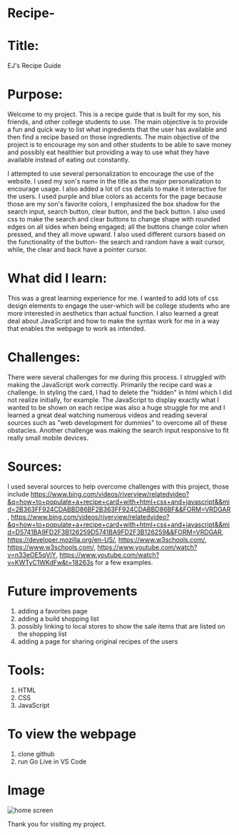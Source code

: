 # Recipe-
# Title:
EJ's Recipe Guide

# Purpose:
Welcome to my project. This is a recipe guide that is built for my son, his friends, and other college students to use. The main objective is to provide a fun and quick way to list what ingredients that the user has available and then find a recipe based on those ingredients. The main objective of the project is to encourage my son and other students to be able to save money and possibly eat healthier but providing a way to use what they have available instead of eating out constantly. 

I attempted to use several personalization to encourage the use of the website. I used my son's name in the title as the major personalization to encourage usage. I also added a lot of css details to make it interactive for the users. I used purple and blue colors as accents for the page because those are my son's favorite colors, I emphasized the box shadow for the search input, search button, clear button, and the back button. I also used css to make the search and clear buttons to change shape with rounded edges on all sides when being engaged; all the buttons change color when pressed, and they all move upward. I also used different cursors based on the functionality of the button- the search and random have a wait cursor, while, the clear and back have a pointer cursor. 

# What did I learn:
This was a great learning experience for me. I wanted to add lots of css design elements to engage the user-which will be college students who are more interested in aesthetics than actual function. I also learned a great deal about JavaScript and how to make the syntax work for me in a way that enables the webpage to work as intended.

# Challenges:
There were several challenges for me during this process. I struggled with making the JavaScript work correctly. Primarily the recipe card was a challenge. In styling the card, I had to delete the "hidden" in html which I did not realize initially, for example. The JavaScript to display exactly what I wanted to be shown on each recipe was also a huge struggle for me and I learned a great deal watching numerous videos and reading several sources such as "web development for dummies" to overcome all of these obstacles. Another challenge was making the search input responsive to fit really small mobile devices. 
 
# Sources: 
I used several sources to help overcome challenges with this project, those include https://www.bing.com/videos/riverview/relatedvideo?&q=how+to+populate+a+recipe+card+with+html+css+and+javascript&&mid=2B363FF924CDABBD86BF2B363FF924CDABBD86BF&&FORM=VRDGAR, https://www.bing.com/videos/riverview/relatedvideo?&q=how+to+populate+a+recipe+card+with+html+css+and+javascript&&mid=D5741BA9FD2F3B126259D5741BA9FD2F3B126259&&FORM=VRDGAR, https://developer.mozilla.org/en-US/, https://www.w3schools.com/, https://www.w3schools.com/, https://www.youtube.com/watch?v=n33eOE5qViY, https://www.youtube.com/watch?v=KWTyC1WKdFw&t=18263s for a few examples.

# Future improvements
1. adding a favorites page
2. adding a build shopping list 
3. possibly linking to local stores to show the sale items that are listed on the shopping list 
4. adding a page for sharing original recipes of the users 

# Tools:
1. HTML
2. CSS
3. JavaScript

# To view the webpage
1. clone github
2. run Go Live in VS Code

# Image
![home screen](images/IMG_2808.jpg)

Thank you for visiting my project. 